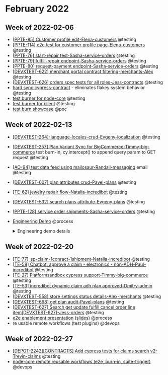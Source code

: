 # February 2022

## Week of 2022-02-06

- [[PPTE-85\] Customer profile edit-Elena-customers](https://github.com/helloextend/client/pull/3095) @testing
- [[PPTE-114\] e2e test for customer profile page-Elena-customers](https://github.com/helloextend/client/pull/3174) @testing
- [[PPTE-76\] start-repair test-Sasha-service-orders](https://github.com/helloextend/node-core/pull/7679) @testing
- [[PPTE-79\] fulfill-repair endpoint-Sasha-service-orders](https://github.com/helloextend/node-core/pull/7709#pullrequestreview-877111317) @testing
- [[PPTE-80\] request-payment endpoint-Sasha-service-orders](https://github.com/helloextend/node-core/pull/7773) @testing
- [[DEVXTEST-622\] merchant portal contract filtering-merchants-Alex](https://github.com/helloextend/client/pull/3132#pullrequestreview-876660335) @testing
- [[DEVXTEST-626\] orders spec tests for all roles-Jess-contracts](https://github.com/helloextend/node-core/pull/7606#pullrequestreview-877108813) @testing
- [hard sync cypress-contract](https://github.com/helloextend/cypress-contract/pull/56) - eliminates flakey system behavior @testing
- [test burner for node-core](https://github.com/helloextend/node-core/pull/7666) @testing
- [test burner for client](https://github.com/helloextend/client/pull/3200) @testing
- [test burn showcase](https://github.com/helloextend/cypress-contract/runs/5159848209?check_suite_focus=true#step:8:100) @poc

## Week of 2022-02-13

- [[DEVXTEST-264\]-language-locales-crud-Evgeny-localization](https://github.com/helloextend/node-core/pull/7713) @testing
- [[DEVXTEST-257\] Plan Variant Sync for BigCommerce-Timmy-big-commerce](https://github.com/helloextend/node-core/pull/7820/files) test burn-in, cy.intercept() to append query param to GET request @testing
- [[AO-94\] test data feed using mailosaur-Randall-messaging](https://github.com/helloextend/node-core/pull/7700#pullrequestreview-882310231) email @testing
- [[DEVXTEST-607\] plan attributes crud-Pavel-plans](https://github.com/helloextend/node-core/pull/7844#event-6079489980) @testing
- [[TE-62\] jewelry repair flow-Natalia-incredibot](https://github.com/helloextend/node-core/pull/7847#event-6080144388) @testing
- [[DEVXTEST-532\] search plans attribute-Evgeny-plans](https://github.com/helloextend/client/pull/3236#event-6080427399) @testing
- [[PPTE-128\] service order shipments-Sasha-service-orders](https://github.com/helloextend/node-core/pull/7843#event-6086738874) @testing
- [Engineering Demo](https://drive.google.com/file/d/183ALaAIDuzo9xU6o_UcK1pDPwl_VZNCr/view?usp=drive_web) @process

  <details><summary>Engineering demo details</summary>
  - Test Burn-in

  - [Flake Management](https://dashboard.cypress.io/projects/484wzy/analytics/flaky-tests) & [Top failures](https://dashboard.cypress.io/projects/484wzy/analytics/top-failures)

  - reasons for failures

    - *test flake* *(generally close to 0%)*
    - *top failures*
      - real Service/App failure
      - environment instability
      - system dependency failure

  - old way: [cron jobs](https://crontab.guru/#0_1/2_*_*_6,7) *(shifting right is costly)*

  - [the official feature is coming](https://cypress.io/pricing/?utm_adgroup=132501525560&utm_keyword=cypress%20pricing&utm_source=google&utm_medium=cpc&utm_campaign=15312994475&utm_term=cypress%20pricing&hsa_acc=8898574980&hsa_cam=15312994475&hsa_grp=132501525560&hsa_ad=562694869917&hsa_src=g&hsa_tgt=kwd-395397257499&hsa_kw=cypress%20pricing&hsa_mt=e&hsa_net=adwords&hsa_ver=3&gclid=Cj0KCQiApL2QBhC8ARIsAGMm-KHS3yjQ-m6NrfHSHnqFWVvRTZFjtGt4j2nii9L0NF9APWKk7swcq1MaAr-jEALw_wcB)

  - [grep](https://dev.to/muratkeremozcan/the-32-ways-of-selective-testing-with-cypress-a-unified-concise-approach-to-selective-testing-in-ci-and-local-machines-1c19)

    - local ([copy paste from readme](https://github.com/helloextend/client#grep-cheat-sheet))
    - CI: [node-core](https://github.com/helloextend/node-core/actions/workflows/auth-repeat-spec.yml)    [client](https://github.com/helloextend/client/actions/workflows/customers-repeat-spec-local.yml)
    - examples
      - [test flake](https://github.com/helloextend/node-core/runs/5203221935?check_suite_focus=true#step:8:531), [fixing it](https://github.com/helloextend/node-core/runs/5216504900?check_suite_focus=true#step:8:435)
      - [real failure](https://github.com/helloextend/cypress-contract/runs/5159848209?check_suite_focus=true#step:8:89)
      - *"offer tests are not working, something !$%^& with stores"*
        - [test stores in isolation](https://github.com/helloextend/cypress-store/runs/5239063394?check_suite_focus=true#step:8:62)
        - [test offers on sandbox](https://github.com/helloextend/node-core/runs/5239578575?check_suite_focus=true#step:8:731)
        - [test offers on dev](https://github.com/helloextend/node-core/runs/5239524279?check_suite_focus=true#step:8:726)

  - [GHA reusable workflows](https://docs.github.com/en/actions/using-workflows/reusing-workflows)

  - [external demo](https://www.youtube.com/watch?v=m03ru99eBuc) & repos ([mono](https://www.youtube.com/redirect?event=video_description&redir_token=QUFFLUhqa0I3NFJmM3p1b3l1VDZwWFk2RkZweGw4aDM3QXxBQ3Jtc0ttT1RDQzgxZXhiYUQySFIzdjFxeVo1XzB5V1p6aGJpbjFfWG1WRzlLTjFwRm5JMFd4dEhtbUVXVmhGd2pldzRYRGg0MFJhV1pJUlRwZVRvMG5ueWs4TjNiUExiUmdxQWJpX00wbC1lZFVwMDFlZkl5TQ&q=https%3A%2F%2Fgithub.com%2Fmuratkeremozcan%2Flerna-react-ts-cypress), [single](https://www.youtube.com/redirect?event=video_description&redir_token=QUFFLUhqbURUZHJ3VkZ5NnFsa09JVzJoNFNxSFFZckxod3xBQ3Jtc0trcjhfdmhpWW5xUHE0VmxjbFh6cHBkRDlDR1JqeG1saHBaR0FUV2ZiRUxrdEdDczljQklhSjg5SjZEaURSRkpuam1xSWFhanVCWFc5QUlRRWVWSFRGN05Sdmh1SkZiTVJxRlpUdUxMaUVEZjNfcF92TQ&q=https%3A%2F%2Fgithub.com%2Fmuratkeremozcan%2Freact-hooks-in-action-with-cypress))

  - Email testing

    - what to test in an email
      - validating email fields; from, to, cc, bcc, subject, attachments.
      - HTML content and links in the email
      - Spam checks
    - statelessness
      - stateless users: [Gmail tricks](https://www.idownloadblog.com/2018/12/19/gmail-email-address-tricks/) *(ok if we don't care for email content)*
      - problems
        - bouncing emails to cloud service
        - email flagged for spam (too much e2e, or load tests)
        - not able to differentiate between emails being received
          - every spec has to have a unique email -> stateful -> resort to cron jobs or semaphores
        - unreliable email speeds, which add up in CI costs, and more importantly engineer feedback time.
    - what do we need?
      - [Unique email servers per service and app so that there is a predictable inbox.](https://mailosaur.com/app/login?redirect=%2Fapp%2F)
      - Being able to create (unlimited) users on the fly and have emails sent to them
      - Receiving the emails fast
      - Being able to verify the content of those emails effortlessly.
      - spam check
    - [external blog & repo](https://dev.to/muratkeremozcan/test-emails-effortlessly-with-cypress-mailosaur-and-cy-spok-56lm)

  </details>

## Week of 2022-02-20

- [[TE-77\]-sp-claim-1conract-1shipment-Natalia-incredibot](https://github.com/helloextend/node-core/pull/7895#event-6103574661) @testing
- [[TE-58\] Chatbot: approve a claim - electronics - non-ADH-Paul-incredibot](https://github.com/helloextend/node-core/pull/7890#event-6102783372) @testing
- [[TE-27\] Platformsandbox cypress support-Timmy-big-commerce](https://github.com/helloextend/node-core/pull/7925#event-6105944985) @testing
- [[TE-53\] incredibot dynamic claim adh plan approved-Dmitry-admin](https://github.com/helloextend/client/pull/3242#event-6103277551) @testing
- [[DEVXTEST-558\] store settings status details-Alex-merchants](https://github.com/helloextend/client/pull/3268#event-6103043181) @testing
- [[DEVXTEST-668\] get plan audit-Pavel-plans](https://github.com/helloextend/node-core/pull/7994#pullrequestreview-891594652) @testing
- [[DEVXTEST-627\] Search get update fulfill cancel order line item[DEVXTEST-627]-Jess-orders](https://github.com/helloextend/node-core/pull/8026#pullrequestreview-894302555) @testing
- [e2e enablement presentation](https://drive.google.com/file/d/1hJnmiK_oCuCKTPrUVTfRopaCKcXYlajH/view) ([slides](https://docs.google.com/presentation/d/1SQ7h32WZtoykV11V-AmMPw1Pqmr68ID1DSo1pAAx-_g/edit#slide=id.ge96daf63b6_0_381)) @process
- re usable remote workflows (test plugins) @devops

## Week of 2022-02-27

- [[DEPOT-2242\][CONTRACTS] Add cypress tests for claims search v2-Trevin-claims](https://github.com/helloextend/node-core/pull/8106/files) @testing
- [node-core remote reusable workflows (e2e, burn-in, suite-trigger)](https://github.com/helloextend/node-core/pull/8109) @devops
